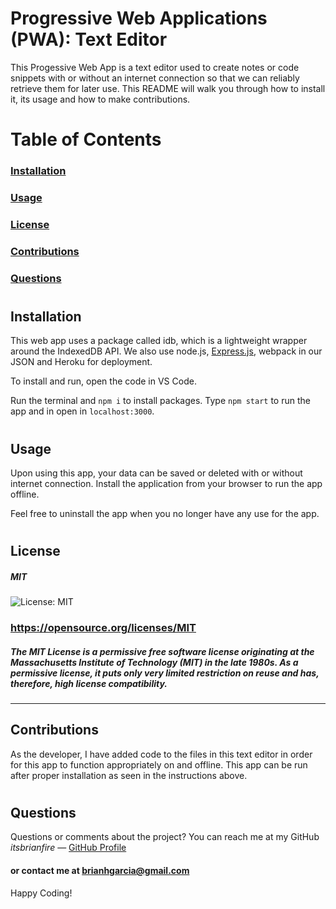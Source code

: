 # Progressive Web Applications (PWA): Text Editor
This Progessive Web App is a text editor used to create notes or code snippets with or without an internet connection so that we can reliably retrieve them for later use. This README will walk you through how to install it, its usage and how to make contributions.

# Table of Contents  
### [Installation](#installation)
### [Usage](#usage) 
### [License](#license) 
### [Contributions](#contributions) 
### [Questions](#questions) 

#
## Installation
This web app uses a package called idb, which is a lightweight wrapper around the IndexedDB API. We also use node.js, [Express.js](https://www.npmjs.com/package/express), webpack in our JSON and Heroku for deployment.

To install and run, open the code in VS Code. 

Run the terminal and `npm i` to install packages. Type `npm start` to run the app and in open in `localhost:3000`. 

#
## Usage
Upon using this app, your data can be saved or deleted with or without internet connection. Install the application from your browser to run the app offline.

Feel free to uninstall the app when you no longer have any use for the app.

#

## License
##### MIT

![License: MIT](https://img.shields.io/badge/License-MIT-yellow.svg)
### https://opensource.org/licenses/MIT
#####  The MIT License is a permissive free software license originating at the Massachusetts Institute of Technology (MIT) in the late 1980s. As a permissive license, it puts only very limited restriction on reuse and has, therefore, high license compatibility.

---

## Contributions
As the developer, I have added code to the files in this text editor in order for this app to function appropriately on and offline. This app can be run after proper installation as seen in the instructions above. 

#
## Questions
Questions or comments about the project? You can reach me at my GitHub *itsbrianfire* — [GitHub Profile](https://www.github.com/itsbrianfire)
#### or contact me at brianhgarcia@gmail.com
Happy Coding!